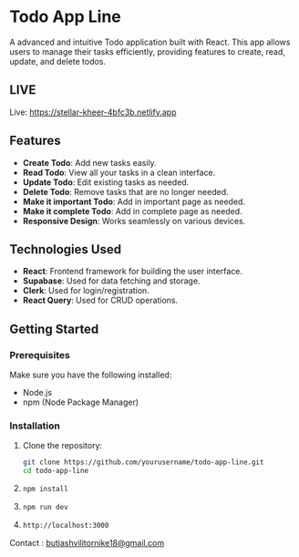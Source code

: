 # Todo App Line

A advanced and intuitive Todo application built with React. This app allows users to manage their tasks efficiently, providing features to create, read, update, and delete todos.

## LIVE
Live: https://stellar-kheer-4bfc3b.netlify.app

## Features

- **Create Todo**: Add new tasks easily.
- **Read Todo**: View all your tasks in a clean interface.
- **Update Todo**: Edit existing tasks as needed.
- **Delete Todo**: Remove tasks that are no longer needed.
- **Make it important Todo**: Add in important page as needed.
- **Make it complete Todo**: Add in complete page as needed.
- **Responsive Design**: Works seamlessly on various devices.

## Technologies Used

- **React**: Frontend framework for building the user interface.
- **Supabase**: Used for data fetching and storage.
- **Clerk**: Used for login/registration.
- **React Query**: Used for CRUD operations.

## Getting Started

### Prerequisites

Make sure you have the following installed:

- Node.js
- npm (Node Package Manager)

### Installation

1. Clone the repository:

   ```bash
   git clone https://github.com/yourusername/todo-app-line.git
   cd todo-app-line
2. ```sh
   npm install
3. ```sh
   npm run dev
4. ```sh
   http://localhost:3000
   
Contact : butiashvilitornike18@gmail.com  
